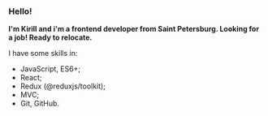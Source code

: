 ### Hello!
**I'm Kirill and i'm a frontend developer from Saint Petersburg. Looking for a job! Ready to relocate.**

I have some skills in:
- JavaScript, ES6+;
- React;
- Redux (@reduxjs/toolkit);
- MVC;
- Git, GitHub.
